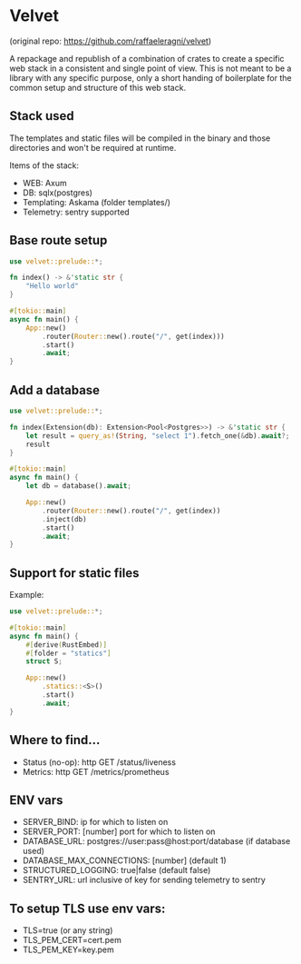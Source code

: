 # Velvet
(original repo: https://github.com/raffaeleragni/velvet)

A repackage and republish of a combination of crates to create a specific web stack in a consistent and single point of view.
This is not meant to be a library with any specific purpose, only a short handing of boilerplate for the common setup and structure of this web stack.

## Stack used

The templates and static files will be compiled in the binary and those directories and won't be required at runtime.

Items of the stack:
  - WEB: Axum
  - DB: sqlx(postgres)
  - Templating: Askama (folder templates/)
  - Telemetry: sentry supported

## Base route setup

```rust
use velvet::prelude::*;

fn index() -> &'static str {
    "Hello world"
}

#[tokio::main]
async fn main() {
    App::new()
        .router(Router::new().route("/", get(index)))
        .start()
        .await;
}

```

## Add a database

```rust
use velvet::prelude::*;

fn index(Extension(db): Extension<Pool<Postgres>>) -> &'static str {
    let result = query_as!(String, "select 1").fetch_one(&db).await?;
    result
}

#[tokio::main]
async fn main() {
    let db = database().await;

    App::new()
        .router(Router::new().route("/", get(index))
        .inject(db)
        .start()
        .await;
}
```

## Support for static files

Example:

```rust
use velvet::prelude::*;

#[tokio::main]
async fn main() {
    #[derive(RustEmbed)]
    #[folder = "statics"]
    struct S;

    App::new()
        .statics::<S>()
        .start()
        .await;
}
```

## Where to find...

  - Status (no-op): http GET /status/liveness
  - Metrics: http GET /metrics/prometheus

## ENV vars

  - SERVER_BIND: ip for which to listen on
  - SERVER_PORT: [number] port for which to listen on
  - DATABASE_URL: postgres://user:pass@host:port/database (if database used)
  - DATABASE_MAX_CONNECTIONS: [number] (default 1)
  - STRUCTURED_LOGGING: true|false (default false)
  - SENTRY_URL: url inclusive of key for sending telemetry to sentry

## To setup TLS use env vars:

  - TLS=true (or any string)
  - TLS_PEM_CERT=cert.pem
  - TLS_PEM_KEY=key.pem
